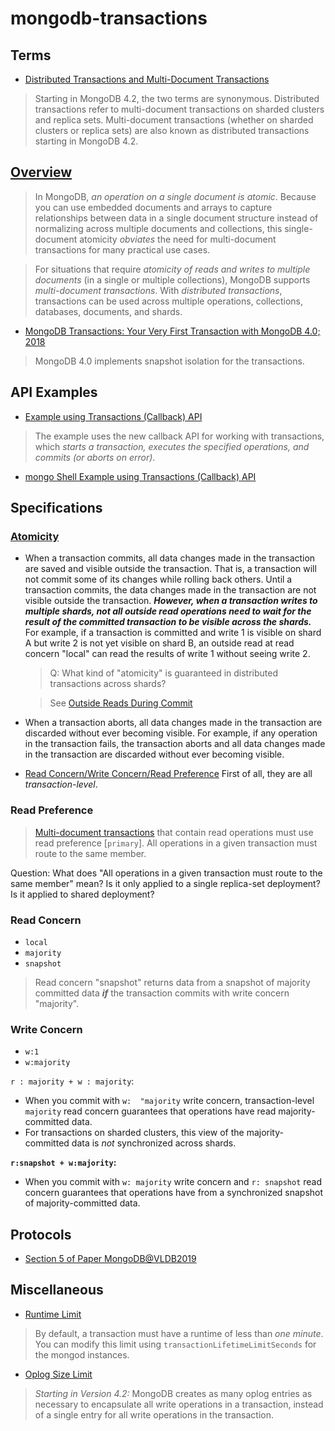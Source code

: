 ﻿# mongodb-transactions

## Terms
- [Distributed Transactions and Multi-Document Transactions](https://docs.mongodb.com/manual/core/transactions/#transactions-and-atomicity)
> Starting in MongoDB 4.2, the two terms are synonymous. 
> Distributed transactions refer to multi-document transactions on sharded clusters and replica sets.
> Multi-document transactions (whether on sharded clusters or replica sets) 
> are also known as distributed transactions starting in MongoDB 4.2.

## [Overview](https://docs.mongodb.com/manual/core/transactions/)
> In MongoDB, *an operation on a single document is atomic*. 
> Because you can use embedded documents and arrays to capture relationships between data 
> in a single document structure instead of normalizing across multiple documents and collections,
> this single-document atomicity *obviates* the need for multi-document transactions 
> for many practical use cases.

> For situations that require *atomicity of reads and writes to multiple documents* 
> (in a single or multiple collections), MongoDB supports *multi-document transactions*. 
> With *distributed transactions*, transactions can be used across multiple operations, 
> collections, databases, documents, and shards.

- [MongoDB Transactions: Your Very First Transaction with MongoDB 4.0; 2018](https://dzone.com/articles/mongodb-transactions-your-very-first-transaction-w)

> MongoDB 4.0 implements snapshot isolation for the transactions.

## API Examples
- [Example using Transactions (Callback) API](https://docs.mongodb.com/manual/core/transactions/#transactions-api)
> The example uses the new callback API for working with transactions, 
> which *starts a transaction, executes the specified operations, and commits (or aborts on error)*.

- [mongo Shell Example using Transactions (Callback) API](https://docs.mongodb.com/manual/core/transactions-in-applications/#txn-mongo-shell-example)

## Specifications
### [Atomicity](https://docs.mongodb.com/manual/core/transactions/#transactions-and-atomicity)
  - When a transaction commits, all data changes made in the transaction 
    are saved and visible outside the transaction. 
    That is, a transaction will not commit some of its changes while rolling back others.
    Until a transaction commits, the data changes made in the transaction are not visible 
    outside the transaction.
    ***However, when a transaction writes to multiple shards, 
    not all outside read operations need to wait for the result of the committed transaction 
    to be visible across the shards.*** 
    For example, if a transaction is committed and write 1 is visible on shard A 
    but write 2 is not yet visible on shard B, 
    an outside read at read concern "local" can read the results of write 1 without seeing write 2.

    > Q: What kind of "atomicity" is guaranteed in distributed transactions across shards?

    > See [Outside Reads During Commit](https://docs.mongodb.com/manual/core/transactions-production-consideration/#outside-reads-during-commit)
  - When a transaction aborts, all data changes made in the transaction are discarded 
    without ever becoming visible. 
    For example, if any operation in the transaction fails, 
    the transaction aborts and all data changes made in the transaction are discarded 
    without ever becoming visible.

- [Read Concern/Write Concern/Read Preference](https://docs.mongodb.com/manual/core/transactions/#read-concern-write-concern-read-preference)
First of all, they are all *transaction-level*.

### Read Preference
> [Multi-document transactions](https://docs.mongodb.com/manual/core/transactions/#) that contain read operations must use read preference [`primary`]. All operations in a given transaction must route to the same member.

Question: What does "All operations in a given transaction must route to the same member" mean? Is it only applied to a single replica-set deployment? Is it applied to shared deployment?

### Read Concern
- `local`
- `majority`
- `snapshot`
> Read concern "snapshot" returns data from a snapshot of majority committed data 
> ***if*** the transaction commits with write concern "majority".

### Write Concern
- `w:1`
- `w:majority`

`r : majority + w : majority`:
-  When you commit with  `w:  "majority` write concern, transaction-level  `majority`  read concern guarantees that operations have read majority-committed data. 
- For transactions on sharded clusters, this view of the majority-committed data is *not* synchronized across shards.

**`r:snapshot + w:majority`:**
-   When you commit with  `w: majority` write concern and `r: snapshot` read concern guarantees that operations have from a synchronized snapshot of majority-committed data.

## Protocols
- [Section 5 of Paper MongoDB@VLDB2019]()

## Miscellaneous
- [Runtime Limit](https://docs.mongodb.com/manual/core/transactions-production-consideration/#runtime-limit)
> By default, a transaction must have a runtime of less than *one minute*. 
> You can modify this limit using `transactionLifetimeLimitSeconds` for the mongod instances. 

- [Oplog Size Limit](https://docs.mongodb.com/manual/core/transactions-production-consideration/#oplog-size-limit)
> *Starting in Version 4.2:* MongoDB creates as many oplog entries as necessary to 
> encapsulate all write operations in a transaction, 
> instead of a single entry for all write operations in the transaction. 